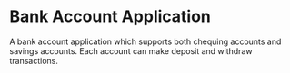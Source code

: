 # Bank Account Application
A bank account application which supports both chequing accounts and savings accounts. Each account can make deposit and withdraw transactions.

